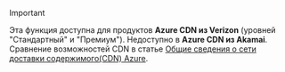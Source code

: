 > [!IMPORTANT]
> Эта функция доступна для продуктов **Azure CDN из Verizon** (уровней "Стандартный" и "Премиум"). Недоступно в **Azure CDN из Akamai**.  Сравнение возможностей CDN в статье [Общие сведения о сети доставки содержимого(CDN) Azure](../articles/cdn/cdn-overview.md#azure-cdn-features). 
> 
> 



<!--HONumber=Nov16_HO3-->


